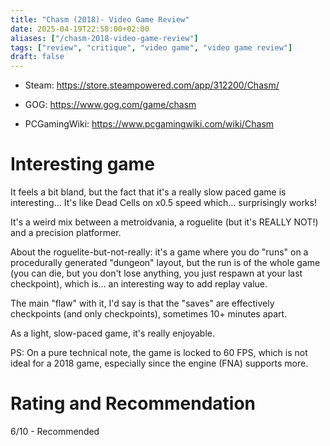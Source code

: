 ```yaml
---
title: "Chasm (2018)- Video Game Review"
date: 2025-04-19T22:58:00+02:00
aliases: ["/chasm-2018-video-game-review"]
tags: ["review", "critique", "video game", "video game review"]
draft: false
---
```


- Steam: https://store.steampowered.com/app/312200/Chasm/
- GOG: https://www.gog.com/game/chasm

- PCGamingWiki: https://www.pcgamingwiki.com/wiki/Chasm


# Interesting game

It feels a bit bland, but the fact that it's a really slow paced game is interesting... It's like Dead Cells on x0.5 speed which... surprisingly works!

It's a weird mix between a metroidvania, a roguelite (but it's REALLY NOT!) and a precision platformer.

About the roguelite-but-not-really: it's a game where you do "runs" on a procedurally generated "dungeon" layout, but the run is of the whole game (you can die, but you don't lose anything, you just respawn at your last checkpoint), which is... an interesting way to add replay value.

The main "flaw" with it, I'd say is that the "saves" are effectively checkpoints (and only checkpoints), sometimes 10+ minutes apart.


As a light, slow-paced game, it's really enjoyable.



PS: On a pure technical note, the game is locked to 60 FPS, which is not ideal for a 2018 game, especially since the engine (FNA) supports more.


# Rating and Recommendation

6/10 - Recommended
